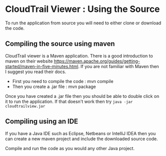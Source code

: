 # CloudTrail Viewer : Using the Source

To run the application from source you will need to either clone or download the code.

## Compiling the source using maven
CloudTrail viewer is a Maven application. There is a good introduction to maven on their website
https://maven.apache.org/guides/getting-started/maven-in-five-minutes.html. If you are not familiar with Maven then I 
suggest you read their docs.

+ First you need to compile the code : mvn compile
+ Then you create a .jar file        : mvn package

Once you have created a .jar file then you should be able to double click on it to run the application. If that doesn't
work then try   `java -jar cloudtrailview.jar`

## Compiling using an IDE
If you have a Java IDE such as Eclipse, Netbeans or IntelliJ IDEA then you can create a new maven project and include
the downloaded source code.

Compile and run the code as you would any other Java project.